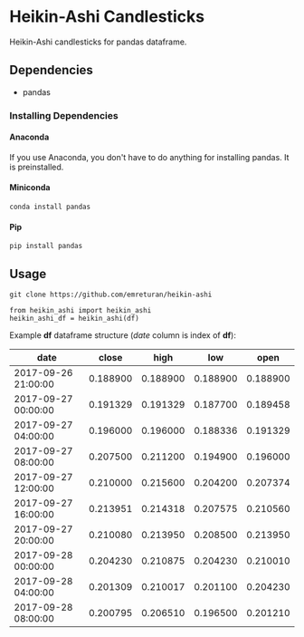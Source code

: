 # Heikin-Ashi Candlesticks
Heikin-Ashi candlesticks for pandas dataframe.

## Dependencies
*  pandas

### Installing Dependencies

#### Anaconda
If you use Anaconda, you don't have to do anything for installing pandas. It is preinstalled.

#### Miniconda
`conda install pandas`

#### Pip
`pip install pandas`

## Usage

```
git clone https://github.com/emreturan/heikin-ashi
```

```
from heikin_ashi import heikin_ashi
heikin_ashi_df = heikin_ashi(df)
```

Example **df** dataframe structure (_date_ column is index of **df**):

| date                | close     | high      | low       | open      |
| --------------------| ----------| ----------| ----------| ----------|
| 2017-09-26 21:00:00 | 0.188900  | 0.188900  | 0.188900  | 0.188900  |
| 2017-09-27 00:00:00 | 0.191329  | 0.191329  | 0.187700  | 0.189458  |
| 2017-09-27 04:00:00 | 0.196000  | 0.196000  | 0.188336  | 0.191329  |
| 2017-09-27 08:00:00 | 0.207500  | 0.211200  | 0.194900  | 0.196000  |
| 2017-09-27 12:00:00 | 0.210000  | 0.215600  | 0.204200  | 0.207374  |
| 2017-09-27 16:00:00 | 0.213951  | 0.214318  | 0.207575  | 0.210560  |
| 2017-09-27 20:00:00 | 0.210080  | 0.213950  | 0.208500  | 0.213950  |
| 2017-09-28 00:00:00 | 0.204230  | 0.210875  | 0.204230  | 0.210010  |
| 2017-09-28 04:00:00 | 0.201309  | 0.210017  | 0.201100  | 0.204230  |
| 2017-09-28 08:00:00 | 0.200795  | 0.206510  | 0.196500  | 0.201210  |

